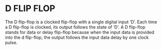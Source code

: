 <h1>D FLIP FLOP</h1>

The D flip-flop is a clocked flip-flop with a single digital input ‘D’. Each time a D flip-flop is clocked, its output follows the state of ‘D’.
A D flip-flop stands for data or delay flip-flop because when the input data is provided into the d flip-flop, the output follows the input data delay by one clock pulse.
